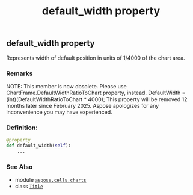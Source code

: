﻿---
title: default_width property
second_title: Aspose.Cells for Python via .NET API References
description: 
type: docs
weight: 120
url: /aspose.cells.charts/title/default_width/
is_root: false
---

## default_width property


Represents width of default position in units of 1/4000 of the chart area.

### Remarks 


NOTE: This member is now obsolete. 
Please use ChartFrame.DefaultWidthRatioToChart property, instead.
DefaultWidth = (int)(DefaultWidthRatioToChart * 4000);
This property will be removed 12 months later since February 2025. 
Aspose apologizes for any inconvenience you may have experienced.
### Definition:
```python
@property
def default_width(self):
    ...
```

### See Also
* module [`aspose.cells.charts`](../../)
* class [`Title`](/cells/python-net/aspose.cells.charts/title)
